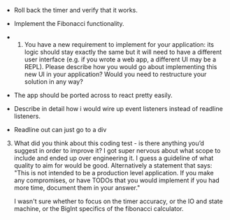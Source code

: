 - Roll back the timer and verify that it works.
- Implement the Fibonacci functionality.

- 1. You have a new requirement to implement for your application: its logic should stay
     exactly the same but it will need to have a different user interface (e.g. if you wrote a
     web app, a different UI may be a REPL).
     Please describe how you would go about implementing this new UI in your application?
     Would you need to restructure your solution in any way?
- The app should be ported across to react pretty easily.
- Describe in detail how i would wire up event listeners instead of readline listeners.
- Readline out can just go to a div

3. What did you think about this coding test - is there anything you’d suggest in order to
   improve it?
   I got super nervous about what scope to include and ended up over engineering it. I guess a guideline of what quality to aim for would be good.
   Alternatively a statement that says: "This is not intended to be a production level application. If you make any compromises, or have TODOs that you would implement if you had more time, document them in your answer."

   I wasn't sure whether to focus on the timer accuracy, or the IO and state machine, or the BigInt specifics of the fibonacci calculator.
